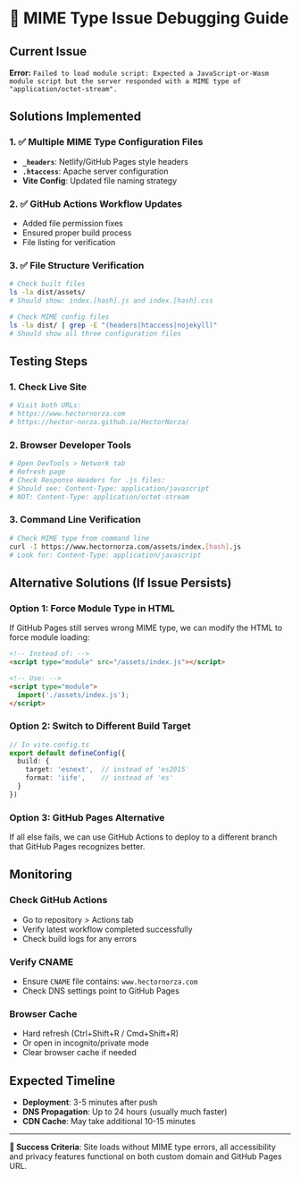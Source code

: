 # 🔧 MIME Type Issue Debugging Guide

## Current Issue
**Error:** `Failed to load module script: Expected a JavaScript-or-Wasm module script but the server responded with a MIME type of "application/octet-stream".`

## Solutions Implemented

### 1. ✅ Multiple MIME Type Configuration Files
- **`_headers`**: Netlify/GitHub Pages style headers
- **`.htaccess`**: Apache server configuration  
- **Vite Config**: Updated file naming strategy

### 2. ✅ GitHub Actions Workflow Updates
- Added file permission fixes
- Ensured proper build process
- File listing for verification

### 3. ✅ File Structure Verification
```bash
# Check built files
ls -la dist/assets/
# Should show: index.[hash].js and index.[hash].css

# Check MIME config files
ls -la dist/ | grep -E "(headers|htaccess|nojekyll)"
# Should show all three configuration files
```

## Testing Steps

### 1. **Check Live Site**
```bash
# Visit both URLs:
# https://www.hectornorza.com
# https://hector-norza.github.io/HectorNorza/
```

### 2. **Browser Developer Tools**
```bash
# Open DevTools > Network tab
# Refresh page
# Check Response Headers for .js files:
# Should see: Content-Type: application/javascript
# NOT: Content-Type: application/octet-stream
```

### 3. **Command Line Verification**
```bash
# Check MIME type from command line
curl -I https://www.hectornorza.com/assets/index.[hash].js
# Look for: Content-Type: application/javascript
```

## Alternative Solutions (If Issue Persists)

### Option 1: Force Module Type in HTML
If GitHub Pages still serves wrong MIME type, we can modify the HTML to force module loading:

```html
<!-- Instead of: -->
<script type="module" src="/assets/index.js"></script>

<!-- Use: -->
<script type="module">
  import('./assets/index.js');
</script>
```

### Option 2: Switch to Different Build Target
```typescript
// In vite.config.ts
export default defineConfig({
  build: {
    target: 'esnext',  // instead of 'es2015'
    format: 'iife',    // instead of 'es' 
  }
})
```

### Option 3: GitHub Pages Alternative
If all else fails, we can use GitHub Actions to deploy to a different branch that GitHub Pages recognizes better.

## Monitoring

### Check GitHub Actions
- Go to repository > Actions tab
- Verify latest workflow completed successfully
- Check build logs for any errors

### Verify CNAME
- Ensure `CNAME` file contains: `www.hectornorza.com`
- Check DNS settings point to GitHub Pages

### Browser Cache
- Hard refresh (Ctrl+Shift+R / Cmd+Shift+R)
- Or open in incognito/private mode
- Clear browser cache if needed

## Expected Timeline
- **Deployment**: 3-5 minutes after push
- **DNS Propagation**: Up to 24 hours (usually much faster)
- **CDN Cache**: May take additional 10-15 minutes

---

**🎯 Success Criteria**: Site loads without MIME type errors, all accessibility and privacy features functional on both custom domain and GitHub Pages URL.
